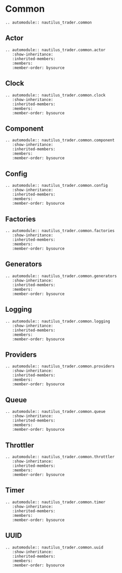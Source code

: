 # Common

```{eval-rst}
.. automodule:: nautilus_trader.common
```

## Actor

```{eval-rst}
.. automodule:: nautilus_trader.common.actor
   :show-inheritance:
   :inherited-members:
   :members:
   :member-order: bysource
```

## Clock

```{eval-rst}
.. automodule:: nautilus_trader.common.clock
   :show-inheritance:
   :inherited-members:
   :members:
   :member-order: bysource
```

## Component

```{eval-rst}
.. automodule:: nautilus_trader.common.component
   :show-inheritance:
   :inherited-members:
   :members:
   :member-order: bysource
```

## Config

```{eval-rst}
.. automodule:: nautilus_trader.common.config
   :show-inheritance:
   :inherited-members:
   :members:
   :member-order: bysource
```

## Factories

```{eval-rst}
.. automodule:: nautilus_trader.common.factories
   :show-inheritance:
   :inherited-members:
   :members:
   :member-order: bysource
```

## Generators

```{eval-rst}
.. automodule:: nautilus_trader.common.generators
   :show-inheritance:
   :inherited-members:
   :members:
   :member-order: bysource
```

## Logging

```{eval-rst}
.. automodule:: nautilus_trader.common.logging
   :show-inheritance:
   :inherited-members:
   :members:
   :member-order: bysource
```

## Providers

```{eval-rst}
.. automodule:: nautilus_trader.common.providers
   :show-inheritance:
   :inherited-members:
   :members:
   :member-order: bysource
```

## Queue

```{eval-rst}
.. automodule:: nautilus_trader.common.queue
   :show-inheritance:
   :inherited-members:
   :members:
   :member-order: bysource
```

## Throttler

```{eval-rst}
.. automodule:: nautilus_trader.common.throttler
   :show-inheritance:
   :inherited-members:
   :members:
   :member-order: bysource
```

## Timer

```{eval-rst}
.. automodule:: nautilus_trader.common.timer
   :show-inheritance:
   :inherited-members:
   :members:
   :member-order: bysource
```

## UUID

```{eval-rst}
.. automodule:: nautilus_trader.common.uuid
   :show-inheritance:
   :inherited-members:
   :members:
   :member-order: bysource
```
